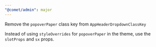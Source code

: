 ```yaml
---
"@comet/admin": major
---
```


Remove the `popoverPaper` class key from `AppHeaderDropdownClassKey`

Instead of using `styleOverrides` for `popoverPaper` in the theme, use the `slotProps` and `sx` props. 
